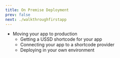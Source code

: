```yaml
---
title: On Premise Deployment
prev: false
next: ./walkthroughfirstapp
--- 
```



- Moving your app to production
    - Getting a USSD shortcode for your app
    - Connecting your app to a shortcode provider
    - Deploying in your own environment